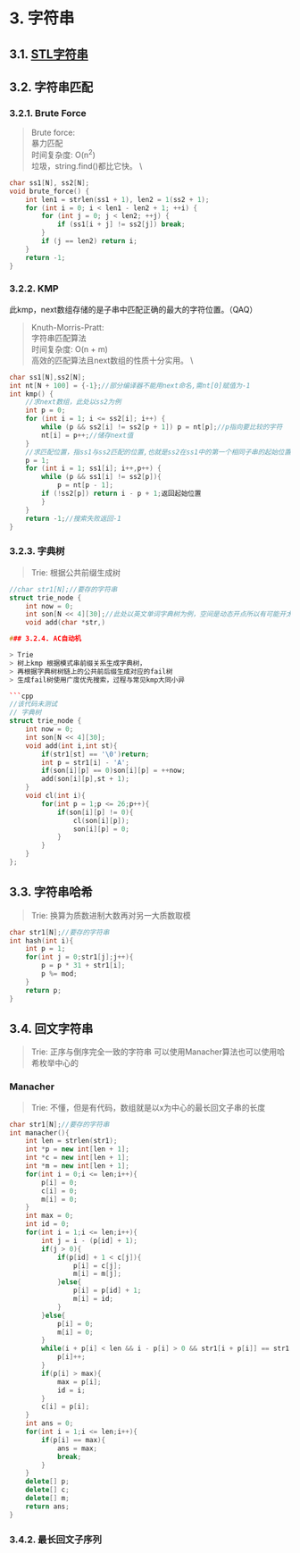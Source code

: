 # 3. 字符串

>

## 3.1. [STL字符串](../001/001.md#121-string)
<!--
```cpp

#include <string>
string s = "hello world";
s.size(); // 字符串长度
s.empty(); // 字符串是否为空
s.find("hello"); // 查找字符串
s.find("wss")==string::npos; // 如果不存在
s.substr(0,5); // 字符串截取
s.replace(0,5,"hello"); // 字符串替换
s.insert(0, "hello"); // 字符串插入
s.erase(0,5); // 字符串删除
s.erase(0,string::npos); // 删除所有
s.clear(); // 清空字符串
s.resize(10); // 改变字符串长度
s.reserve(10); // 预留字符串长度
s.capacity(); // 字符串容量
s.shrink_to_fit(); // 字符串长度调整
s.swap(s); // 交换字符串
s.compare("hello"); // 比较字符串
s.compare(0,5,"hello"); // 比较字符串
s.compare(0,5,"hello",5); // 比较字符串
s.compare(0,5,"hello",5,5); // 比较字符串
s.find_first_of("hello"); // 查找字符串
s.find_last_of("hello"); // 查找字符串
//and so on
```
-->

## 3.2. 字符串匹配

### 3.2.1. Brute Force

> Brute force: \
> 暴力匹配 \
> 时间复杂度: O(n$^2$) \
> 垃圾，string.find()都比它快。 \

```cpp
char ss1[N], ss2[N]; 
void brute_force() {
    int len1 = strlen(ss1 + 1), len2 = 1(ss2 + 1);
    for (int i = 0; i < len1 - len2 + 1; ++i) {
        for (int j = 0; j < len2; ++j) {
            if (ss1[i + j] != ss2[j]) break;
        }
        if (j == len2) return i;
    }
    return -1;
}
```

### 3.2.2. KMP

此kmp，next数组存储的是子串中匹配正确的最大的字符位置。（QAQ）

> Knuth-Morris-Pratt: \
> 字符串匹配算法 \
> 时间复杂度: O(n + m) \
> 高效的匹配算法且next数组的性质十分实用。 \

```cpp
char ss1[N],ss2[N];
int nt[N + 100] = {-1};//部分编译器不能用next命名,需nt[0]赋值为-1
int kmp() {    
    //求next数组，此处以ss2为例
    int p = 0;
    for (int i = 1; i <= ss2[i]; i++) {
        while (p && ss2[i] != ss2[p + 1]) p = nt[p];//p指向要比较的字符
        nt[i] = p++;//储存next值
    }
    //求匹配位置，指ss1与ss2匹配的位置,也就是ss2在ss1中的第一个相同子串的起始位置
    p = 1;
    for (int i = 1; ss1[i]; i++,p++) {
        while (p && ss1[i] != ss2[p]){
            p = nt[p - 1];
        if (!ss2[p]) return i - p + 1;返回起始位置
        }
    }
    return -1;//搜索失败返回-1
}
```

### 3.2.3. 字典树

> Trie:
> 根据公共前缀生成树

```cpp
//char str1[N];//要存的字符串
struct trie_node {
    int now = 0;
    int son[N << 4][30];//此处以英文单词字典树为例，空间是动态开点所以有可能开太小 
    void add(char *str,)

### 3.2.4. AC自动机

> Trie
> 树上kmp 根据模式串前缀关系生成字典树，
> 再根据字典树树链上的公共前后缀生成对应的fail树
> 生成fail树使用广度优先搜索，过程与常见kmp大同小异

```cpp
//该代码未测试
// 字典树
struct trie_node {
    int now = 0;
    int son[N << 4][30];
    void add(int i,int st){
        if(str1[st] == '\0')return;
        int p = str1[i] - 'A';
        if(son[i][p] == 0)son[i][p] = ++now;
        add(son[i][p],st + 1);
    }
    void cl(int i){
        for(int p = 1;p <= 26;p++){
            if(son[i][p] != 0){
                cl(son[i][p]);
                son[i][p] = 0;
            }
        }
    }
};
```

## 3.3. 字符串哈希

> Trie:
> 换算为质数进制大数再对另一大质数取模

```cpp
char str1[N];//要存的字符串
int hash(int i){
    int p = 1;
    for(int j = 0;str1[j];j++){
        p = p * 31 + str1[i];
        p %= mod;
    }
    return p;
}
```

## 3.4. 回文字符串

> Trie:
> 正序与倒序完全一致的字符串
> 可以使用Manacher算法也可以使用哈希枚举中心的

### Manacher

> Trie:
> 不懂，但是有代码，数组就是以x为中心的最长回文子串的长度

```cpp
char str1[N];//要存的字符串
int manacher(){
    int len = strlen(str1);
    int *p = new int[len + 1];
    int *c = new int[len + 1];
    int *m = new int[len + 1];
    for(int i = 0;i <= len;i++){
        p[i] = 0;
        c[i] = 0;
        m[i] = 0;
    }
    int max = 0;
    int id = 0;
    for(int i = 1;i <= len;i++){
        int j = i - (p[id] + 1);
        if(j > 0){
            if(p[id] + 1 < c[j]){
                p[i] = c[j];
                m[i] = m[j];
            }else{
                p[i] = p[id] + 1;
                m[i] = id;
            }
        }else{
            p[i] = 0;
            m[i] = 0;
        }
        while(i + p[i] < len && i - p[i] > 0 && str1[i + p[i]] == str1[i - p[i]]){
            p[i]++;
        }
        if(p[i] > max){
            max = p[i];
            id = i;
        }
        c[i] = p[i];
    }
    int ans = 0;
    for(int i = 1;i <= len;i++){
        if(p[i] == max){
            ans = max;
            break;
        }
    }
    delete[] p;
    delete[] c;
    delete[] m;
    return ans;
}
```

### 3.4.2. 最长回文子序列
